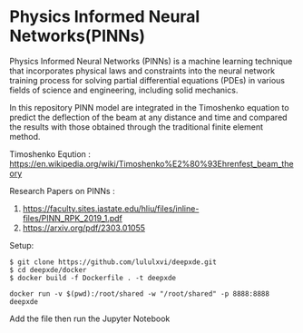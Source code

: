 # Physics Informed Neural Networks(PINNs)
Physics Informed Neural Networks (PINNs) is a machine learning technique that incorporates physical laws and constraints into the neural network training process for solving partial differential equations (PDEs) in various fields of science and engineering, including solid mechanics. 


In this repository PINN model are integrated in the Timoshenko equation to predict the deflection of the beam at any distance and time and compared the results with those obtained through the
traditional finite element method.

Timoshenko Eqution : https://en.wikipedia.org/wiki/Timoshenko%E2%80%93Ehrenfest_beam_theory

Research Papers on PINNs : 
1. https://faculty.sites.iastate.edu/hliu/files/inline-files/PINN_RPK_2019_1.pdf
2.  https://arxiv.org/pdf/2303.01055

Setup:
```
$ git clone https://github.com/lululxvi/deepxde.git
$ cd deepxde/docker
$ docker build -f Dockerfile . -t deepxde
```

```
docker run -v $(pwd):/root/shared -w "/root/shared" -p 8888:8888 deepxde
```
Add the file then run the Jupyter Notebook
